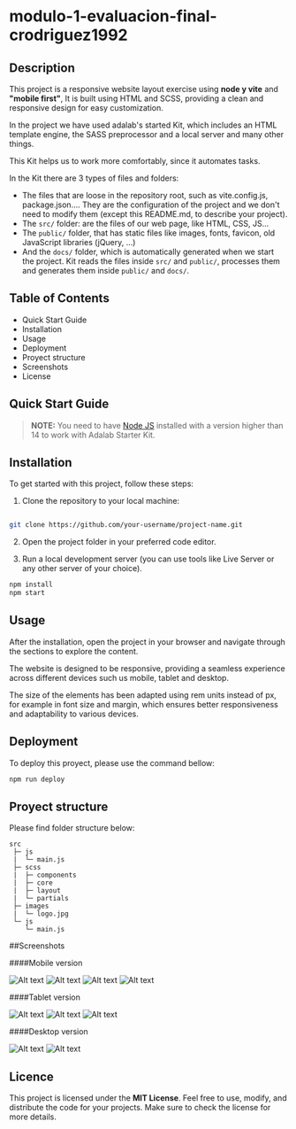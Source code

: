 # modulo-1-evaluacion-final-crodriguez1992

## Description

This project is a responsive website layout exercise using **node y vite** and **"mobile first"**, It is built using HTML and SCSS, providing a clean and responsive design for easy customization. 

In the project we have used adalab's started Kit, which includes an HTML template engine, the SASS preprocessor and a local server and many other things. 

This Kit helps us to work more comfortably, since it automates tasks.

In the Kit there are 3 types of files and folders:

- The files that are loose in the repository root, such as vite.config.js, package.json.... They are the configuration of the project and we don't need to modify them (except this README.md, to describe your project).
- The `src/` folder: are the files of our web page, like HTML, CSS, JS...
- The `public/` folder, that has static files like images, fonts, favicon, old JavaScript libraries (jQuery, ...)
- And the `docs/` folder, which is automatically generated when we start the project. Kit reads the files inside `src/` and `public/`, processes them and generates them inside `public/` and `docs/`.

## Table of Contents

- Quick Start Guide
- Installation
- Usage
- Deployment
- Proyect structure
- Screenshots
- License

## Quick Start Guide

> **NOTE:** You need to have [Node JS](https://nodejs.org/) installed with a version higher than 14 to work with Adalab Starter Kit.

## Installation

To get started with this project, follow these steps:

1. Clone the repository to your local machine:

```bash

git clone https://github.com/your-username/project-name.git
```

2. Open the project folder in your preferred code editor.

3. Run a local development server (you can use tools like Live Server or any other server of your choice).

```bash
npm install  
npm start
```

## Usage

After the installation, open the project in your browser and navigate through the sections to explore the content. 

The website is designed to be responsive, providing a seamless experience across different devices such us mobile, tablet and desktop. 

The size of the elements has been adapted using rem units instead of px, for example in font size and margin, which ensures better responsiveness and adaptability to various devices.

## Deployment

To deploy this proyect, please use the command bellow:

```bash
npm run deploy
```

## Proyect structure

Please find folder structure below:

```
src
 ├─ js 
 |  └─ main.js
 ├─ scss
 |  ├─ components
 |  ├─ core
 |  ├─ layout
 |  └─ partials
 ├─ images
 |  └─ logo.jpg
 └─ js 
    └─ main.js

```
##Screenshots

####Mobile version

![Alt text](image.png)
![Alt text](image-2.png)
![Alt text](image-3.png)
![Alt text](image-4.png)

####Tablet version

![Alt text](image-5.png)
![Alt text](image-6.png)
![Alt text](image-7.png)

####Desktop version

![Alt text](image-8.png)
![Alt text](image-9.png)

## Licence

This project is licensed under the **MIT License**. Feel free to use, modify, and distribute the code for your projects. Make sure to check the license for more details.
